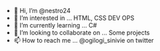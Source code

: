 - 👋 Hi, I’m @nestro24
- 👀 I’m interested in ... HTML, CSS DEV OPS
- 🌱 I’m currently learning ... C#
- 💞️ I’m looking to collaborate on ... Some projects
- 📫 How to reach me ... @ogilogi_sinivie on twitter

<!---
nestro24/nestro24 is a ✨ special ✨ repository because its `README.md` (this file) appears on your GitHub profile.
You can click the Preview link to take a look at your changes.
--->
